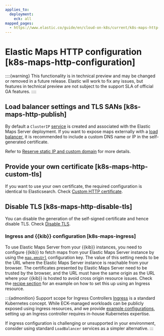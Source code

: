 ```yaml
---
applies_to:
  deployment:
    eck: all
mapped_pages:
  - https://www.elastic.co/guide/en/cloud-on-k8s/current/k8s-maps-http-configuration.html
---
```


# Elastic Maps HTTP configuration [k8s-maps-http-configuration]

::::{warning}
This functionality is in technical preview and may be changed or removed in a future release. Elastic will work to fix any issues, but features in technical preview are not subject to the support SLA of official GA features.
::::


## Load balancer settings and TLS SANs [k8s-maps-http-publish]

By default a `ClusterIP` [service](https://kubernetes.io/docs/concepts/services-networking/service/) is created and associated with the Elastic Maps Server deployment. If you want to expose maps externally with a [load balancer](https://kubernetes.io/docs/concepts/services-networking/service/#loadbalancer), it is recommended to include a custom DNS name or IP in the self-generated certificate.

Refer to [Reserve static IP and custom domain](/deploy-manage/security/k8s-https-settings.md#k8s-static-ip-custom-domain) for more details.


## Provide your own certificate [k8s-maps-http-custom-tls]

If you want to use your own certificate, the required configuration is identical to Elasticsearch. Check [Custom HTTP certificate](/deploy-manage/security/k8s-https-settings.md#k8s-setting-up-your-own-certificate).


## Disable TLS [k8s-maps-http-disable-tls]

You can disable the generation of the self-signed certificate and hence disable TLS. Check [Disable TLS](/deploy-manage/security/k8s-https-settings.md#k8s-disable-tls).

### Ingress and {{kib}} configuration [k8s-maps-ingress]

To use Elastic Maps Server from your {{kib}} instances, you need to configure {{kib}} to fetch maps from your Elastic Maps Server instance by using the [`map.emsUrl`](/explore-analyze/visualize/maps/maps-connect-to-ems.md#elastic-maps-server-kibana) configuration key. The value of this setting needs to be the URL where the Elastic Maps Server instance is reachable from your browser. The certificates presented by Elastic Maps Server need to be trusted by the browser, and the URL must have the same origin as the URL where your {{kib}} is hosted to avoid cross origin resource issues. Check the [recipe section](https://github.com/elastic/cloud-on-k8s/tree/2.16/config/recipes/) for an example on how to set this up using an Ingress resource.

:::{admonition} Support scope for Ingress Controllers
[Ingress](https://kubernetes.io/docs/concepts/services-networking/ingress/) is a standard Kubernetes concept. While ECK-managed workloads can be publicly exposed using ingress resources, and we provide [example configurations](/deploy-manage/deploy/cloud-on-k8s/recipes.md), setting up an Ingress controller requires in-house Kubernetes expertise. 

If ingress configuration is challenging or unsupported in your environment, consider using standard `LoadBalancer` services as a simpler alternative.
:::



